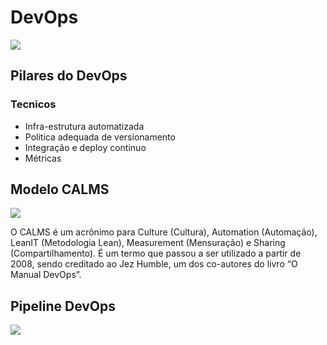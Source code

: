 # DevOps
![](https://raw.githubusercontent.com/francisco1code/Primeiras_Praticas_de_Devops/master/imagens/images.png)
## Pilares do DevOps
### Tecnicos
* Infra-estrutura automatizada
* Politica adequada de versionamento 
* Integração e deploy continuo
* Métricas

## Modelo CALMS
![](https://raw.githubusercontent.com/francisco1code/Primeiras_Praticas_de_Devops/master/imagens/calms-devops-1.jpg)

O CALMS é um acrônimo para Culture (Cultura), Automation (Automação), LeanIT (Metodologia Lean), Measurement (Mensuração) e Sharing (Compartilhamento). É um termo que passou a ser utilizado a partir de 2008, sendo creditado ao Jez Humble, um dos co-autores do livro “O Manual DevOps”.

## Pipeline DevOps
![](https://raw.githubusercontent.com/francisco1code/Primeiras_Praticas_de_Devops/master/imagens/devops-pipeline.png)




